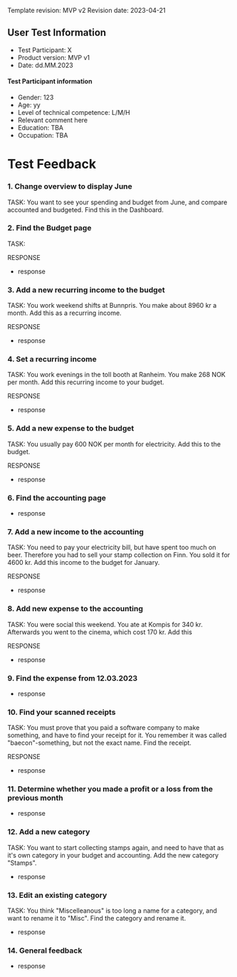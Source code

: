Template revision: MVP v2
Revision date: 2023-04-21

## User Test Information

- Test Participant: X
- Product version: MVP v1
- Date: dd.MM.2023

#### Test Participant information
- Gender: 123
- Age: yy
- Level of technical competence: L/M/H
- Relevant comment here
- Education: TBA
- Occupation: TBA


# Test Feedback

### 1. Change overview to display June
TASK: You want to see your spending and budget from June, and compare accounted and budgeted. Find this in the Dashboard.

### 2. Find the Budget page
TASK:

RESPONSE
- response

### 3. Add a new recurring income to the budget
TASK: You work weekend shifts at Bunnpris. You make about 8960 kr a month. Add this as a recurring income.

RESPONSE
- response


### 4. Set a recurring income
TASK: You work evenings in the toll booth at Ranheim. You make 268 NOK per month. Add this recurring income to your budget.

RESPONSE
- response

### 5. Add a new expense to the budget
TASK: You usually pay 600 NOK per month for electricity. Add this to the budget.

RESPONSE
- response

### 6. Find the accounting page
- response


### 7. Add a new income to the accounting
TASK: You need to pay your electricity bill, but have spent too much on beer. Therefore you had to sell your stamp collection on Finn. You sold it for 4600 kr. Add this income to the budget for January.

RESPONSE
- response

### 8. Add new expense to the accounting
TASK: You were social this weekend. You ate at Kompis for 340 kr. Afterwards you went to the cinema, which cost 170 kr. Add this

RESPONSE
- response

### 9. Find the expense from 12.03.2023

- response

### 10. Find your scanned receipts
TASK: You must prove that you paid a software company to make something, and have to find your receipt for it. You remember it was called "baecon"-something, but not the exact name. Find the receipt.

RESPONSE
- response

### 11. Determine whether you made a profit or a loss from the previous month
- response

### 12. Add a new category
TASK: You want to start collecting stamps again, and need to have that as it's own category in your budget and accounting. Add the new category "Stamps".

- response

### 13. Edit an existing category
TASK: You think "Miscelleanous" is too long a name for a category, and want to rename it to "Misc". Find the category and rename it.

- response

### 14. General feedback
- response
